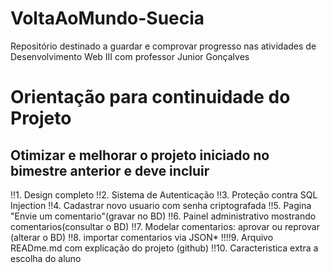 # VoltaAoMundo-Suecia
Repositório destinado a guardar e comprovar progresso nas atividades de Desenvolvimento Web III com professor Junior Gonçalves

# Orientação para continuidade do Projeto
## Otimizar e melhorar o projeto iniciado no bimestre anterior e deve incluir

!!1. Design completo
!!2. Sistema de Autenticação
!!3. Proteção contra SQL Injection
!!4. Cadastrar novo usuario com senha criptografada
!!5. Pagina "Envie um comentario"(gravar no BD)
!!6. Painel administrativo mostrando comentarios(consultar o BD)
!!7. Modelar comentarios: aprovar ou reprovar (alterar o BD)
!!8. importar comentarios via JSON*
!!!!9. Arquivo READme.md com explicação do projeto (github)
!!10. Caracteristica extra a escolha do aluno
